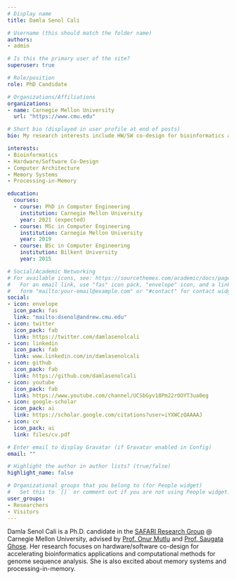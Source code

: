 ```yaml
---
# Display name
title: Damla Senol Cali

# Username (this should match the folder name)
authors:
- admin

# Is this the primary user of the site?
superuser: true

# Role/position
role: PhD Candidate

# Organizations/Affiliations
organizations:
- name: Carnegie Mellon University
  url: "https://www.cmu.edu"

# Short bio (displayed in user profile at end of posts)
bio: My research interests include HW/SW co-design for bioinformatics applications and computer architecture.

interests:
- Bioinformatics
- Hardware/Software Co-Design
- Computer Architecture
- Memory Systems
- Processing-in-Memory

education:
  courses:
  - course: PhD in Computer Engineering
    institution: Carnegie Mellon University
    year: 2021 (expected)
  - course: MSc in Computer Engineering
    institution: Carnegie Mellon University
    year: 2019
  - course: BSc in Computer Engineering
    institution: Bilkent University
    year: 2015

# Social/Academic Networking
# For available icons, see: https://sourcethemes.com/academic/docs/page-builder/#icons
#   For an email link, use "fas" icon pack, "envelope" icon, and a link in the
#   form "mailto:your-email@example.com" or "#contact" for contact widget.
social:
- icon: envelope
  icon_pack: fas
  link: "mailto:dsenol@andrew.cmu.edu"
- icon: twitter
  icon_pack: fab
  link: https://twitter.com/damlasenolcali
- icon: linkedin
  icon_pack: fab
  link: www.linkedin.com/in/damlasenolcali
- icon: github
  icon_pack: fab
  link: https://github.com/damlasenolcali
- icon: youtube
  icon_pack: fab
  link: https://www.youtube.com/channel/UCSbGyv18Pm22rOOYT3ua0eg
- icon: google-scholar
  icon_pack: ai
  link: https://scholar.google.com/citations?user=iYXWCzQAAAAJ
- icon: cv
  icon_pack: ai
  link: files/cv.pdf

# Enter email to display Gravatar (if Gravatar enabled in Config)
email: ""

# Highlight the author in author lists? (true/false)
highlight_name: false

# Organizational groups that you belong to (for People widget)
#   Set this to `[]` or comment out if you are not using People widget.
user_groups:
- Researchers
- Visitors
---
```


Damla Senol Cali is a Ph.D. candidate in the [SAFARI Research Group](https://safari.ethz.ch) @ Carnegie Mellon University, advised by [Prof. Onur Mutlu](https://people.inf.ethz.ch/omutlu/index.html) and [Prof. Saugata Ghose](http://users.ece.cmu.edu/~saugatag/). Her research focuses on hardware/software co-design for accelerating bioinformatics applications and computational methods for genome sequence analysis. She is also excited about memory systems and processing-in-memory.

